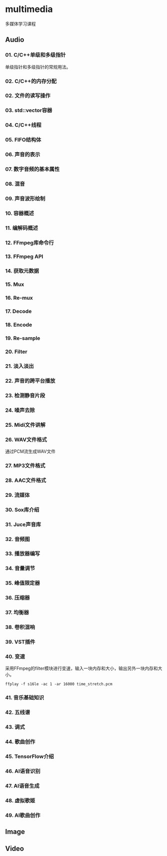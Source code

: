 # multimedia
多媒体学习课程

## Audio

### 01. C/C++单级和多级指针

单级指针和多级指针的常规用法。

### 02. C/C++的内存分配

### 02. 文件的读写操作

### 03. std::vector容器

### 04. C/C++线程

### 05. FIFO结构体

### 06. 声音的表示

### 07. 数字音频的基本属性

### 08. 混音

### 09. 声音波形绘制

### 10. 容器概述

### 11. 编解码概述

### 12. FFmpeg库命令行

### 13. FFmpeg API

### 14. 获取元数据

### 15. Mux

### 16. Re-mux

### 17. Decode

### 18. Encode

### 19. Re-sample

### 20. Filter

### 21. 淡入淡出

### 22. 声音的跨平台播放

### 23. 检测静音片段

### 24. 噪声去除

### 25. Midi文件讲解

### 26. WAV文件格式

通过PCM流生成WAV文件

### 27. MP3文件格式

### 28. AAC文件格式

### 29. 流媒体

### 30. Sox库介绍

### 31. Juce声音库

### 32. 音频图

### 33. 播放器编写

### 34. 音量调节

### 35. 峰值限定器

### 36. 压缩器

### 37. 均衡器

### 38. 卷积混响

### 39. VST插件

### 40. 变速

采用FFmpeg的filter模块进行变速，输入一块内存和大小，输出另外一块内存和大小。

```
ffplay -f s16le -ac 1 -ar 16000 time_stretch.pcm
```

### 41. 音乐基础知识

### 42. 五线谱

### 43. 调式

### 44. 歌曲创作

### 45. TensorFlow介绍

### 46. AI语音识别

### 47. AI语音生成

### 48. 虚拟歌姬

### 49. AI歌曲创作

## Image

## Video
